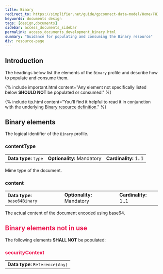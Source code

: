 ```yaml
---
title: Binary
redirect_to: https://simplifier.net/guide/gpconnect-data-model/Home/FHIR-Assets/All-assets/Profiles/Profile--Binary?version=current
keywords: documents design
tags: [design,documents]
sidebar: access_documents_sidebar
permalink: access_documents_development_binary.html
summary: "Guidance for populating and consuming the Binary resource"
div: resource-page
---
```


## Introduction ##

The headings below list the elements of the `Binary` profile and describe how to populate and consume them.

{% include important.html content="Any element not specifically listed below **SHOULD NOT** be populated or consumed." %}

{% include tip.html content="You'll find it helpful to read it in conjunction with the underlying [Binary resource definition](https://www.hl7.org/fhir/STU3/binary.html)." %}

## Binary elements ##

The logical identifier of the `Binary` profile.

### contentType ###

<table class='resource-attributes'>
  <tr>
    <td><b>Data type:</b> <code>type</code></td>
    <td><b>Optionality:</b> Mandatory</td>
    <td><b>Cardinality:</b> 1..1</td>
  </tr>
</table>

Mime type of the document.

### content ###

<table class='resource-attributes'>
  <tr>
    <td><b>Data type:</b> <code>base64Binary</code></td>
    <td><b>Optionality:</b> Mandatory</td>
    <td><b>Cardinality:</b> 1..1</td>
  </tr>
</table>

The actual content of the document encoded using base64.

<h2 style="color:#ED1951;"> Binary elements <b>not in use</b> </h2>

The following elements **SHALL NOT** be populated:

<h3 style="color:#ED1951;"> securityContext </h3>

<table class='resource-attributes'>
  <tr>
    <td><b>Data type:</b> <code>Reference(Any)</code></td>
  </tr>
</table>

